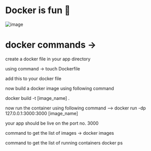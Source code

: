 # Docker is fun 🐳

![image](https://github.com/Rudy45KC/Docker-is-fun/blob/master/dockerImage.png)

# docker commands -> 
create a docker file in your app directory 

using command ->
touch Dockerfile

add this to your docker file 
<!-- FROM node:18-alpine
WORKDIR /app
COPY . .
RUN yarn install --production
CMD ["node", "src/index.js"]
EXPOSE 3000 -->

now build a docker image using following command 

docker build -t [image_name] .

now run the container using following command --> 
docker run -dp 127.0.0.1:3000:3000 [image_name]

your app should be live on the port no. 3000

command to get the list of images ->
docker images 

command to get the list of running containers
docker ps 
